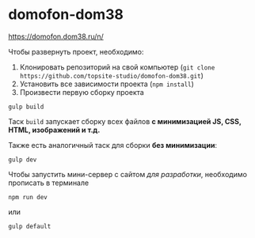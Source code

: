 # domofon-dom38

https://domofon.dom38.ru/n/

Чтобы развернуть проект, необходимо:

1. Клонировать репозиторий на свой компьютер (`git clone https://github.com/topsite-studio/domofon-dom38.git`)
2. Установить все зависимости проекта (`npm install`)
3. Произвести первую сборку проекта
```
gulp build
```
Таск `build` запускает сборку всех файлов **с минимизацией JS, CSS, HTML, изображений и т.д.**

Также есть аналогичный таск для сборки **без минимизации**:
```
gulp dev
```

Чтобы запустить мини-сервер с сайтом _для разработки_, необходимо прописать в терминале
```
npm run dev
```
или
```
gulp default
```

